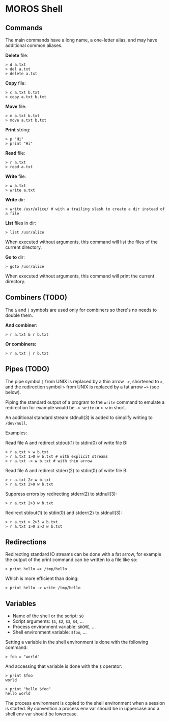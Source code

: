 # MOROS Shell

## Commands

The main commands have a long name, a one-letter alias, and may have
additional common aliases.

<!--
**Alias** command:

    > alias d delete

**Append** to file:

    > a a.txt
    > append a.txt
-->

**Delete** file:

    > d a.txt
    > del a.txt
    > delete a.txt

**Copy** file:

    > c a.txt b.txt
    > copy a.txt b.txt

**Move** file:

    > m a.txt b.txt
    > move a.txt b.txt

**Print** string:

    > p "Hi"
    > print "Hi"

**Read** file:

    > r a.txt
    > read a.txt

**Write** file:

    > w a.txt
    > write a.txt

**Write** dir:

    > write /usr/alice/ # with a trailing slash to create a dir instead of a file

**List** files in dir:

    > list /usr/alice

When executed without arguments, this command will list the files of the
current directory.

**Go to** dir:

    > goto /usr/alice

When executed without arguments, this command will print the current directory.

## Combiners (TODO)

The `&` and `|` symbols are used only for combiners so there's no needs to
double them.

**And combiner:**

    > r a.txt & r b.txt

**Or combiners:**

    > r a.txt | r b.txt

## Pipes (TODO)

The pipe symbol `|` from UNIX is replaced by a thin arrow `->`, shortened to
`>`, and the redirection symbol `>` from UNIX is replaced by a fat arrow `=>`
(see below).

Piping the standard output of a program to the `write` command to emulate a
redirection for example would be `-> write` or `> w` in short.

An additional standard stream stdnull(3) is added to simplify writing to `/dev/null`.

Examples:

Read file A and redirect stdout(1) to stdin(0) of write file B:

    > r a.txt > w b.txt
    > r a.txt 1>0 w b.txt # with explicit streams
    > r a.txt -> w b.txt # with thin arrow

Read file A and redirect stderr(2) to stdin(0) of write file B:

    > r a.txt 2> w b.txt
    > r a.txt 2>0 w b.txt

Suppress errors by redirecting stderr(2) to stdnull(3):

    > r a.txt 2>3 w b.txt

Redirect stdout(1) to stdin(0) and stderr(2) to stdnull(3):

    > r a.txt > 2>3 w b.txt
    > r a.txt 1>0 2>3 w b.txt

## Redirections

Redirecting standard IO streams can be done with a fat arrow, for example the
output of the print command can be written to a file like so:

    > print hello => /tmp/hello

Which is more efficient than doing:

    > print hello -> write /tmp/hello

## Variables

- Name of the shell or the script: `$0`
- Script arguments: `$1`, `$2`, `$3`, `$4`, ...
- Process environment variable: `$HOME`, ...
- Shell environment variable: `$foo`, ...

Setting a variable in the shell environment is done with the following command:

    > foo = "world"

And accessing that variable is done with the `$` operator:

    > print $foo
    world

    > print "hello $foo"
    hello world

The process environment is copied to the shell environment when a session is
started. By convention a process env var should be in uppercase and a shell
env var should be lowercase.
